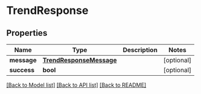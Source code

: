 # TrendResponse

## Properties
Name | Type | Description | Notes
------------ | ------------- | ------------- | -------------
**message** | [**TrendResponseMessage**](TrendResponseMessage.md) |  | [optional] 
**success** | **bool** |  | [optional] 

[[Back to Model list]](../README.md#documentation-for-models) [[Back to API list]](../README.md#documentation-for-api-endpoints) [[Back to README]](../README.md)


